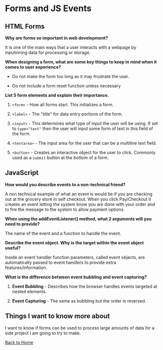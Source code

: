 # Forms and JS Events

## HTML Forms

**Why are forms so important in web development?**

It is one of the main ways that a user interacts with a webpage by inputinning data for processing or storage.

**When designing a form, what are some key things to keep in mind when it comes to user experience?**

- Do not make the form too long as it may frustrate the user.

- Do not include a form reset function unless necessary

**List 5 form elements and explain their importance.**

1. `<form>` - How all forms start. This initializes a form.

2. `<label>` - The "title" for data entry portions of the form.

3. `<input>` - This determines what type of input the user will be using.  If set to `type="text"` then the user will input some form of text in this field of the form.

4. `<textarea>` - The input area for the user that can be a multiline text field.

5. `<button>` - Creates an interactive object for the user to click. Commonly used as a `submit` button at the bottom of a form.

## JavaScript

**How would you describe events to a non-technical friend?**

A non technical example of what an event is would be if you are checking out at the grocery store in self checkout. When you click Pay/Checkout it creates an event letting the system know you are done with your order and to fire the message to the system to allow payment options.

**When using the addEventListener() method, what 2 arguments will you need to provide?**

The name of the event and a function to handle the event.

**Describe the event object. Why is the target within the event object useful?**

Inside an event handler function parameters, called event objects, are automatically passed to event handlers to provide extra features/information.

**What is the difference between event bubbling and event capturing?**

1. **Event Bubbling** - Describes how the browser handles events targeted at nested elements.

2. **Event Capturing** - The same as bubbling but the order is reversed.

## Things I want to know more about

I want to know if forms can be used to process large amounts of data for a side project I am going to try to make.

[Back to Home](../README.md)
